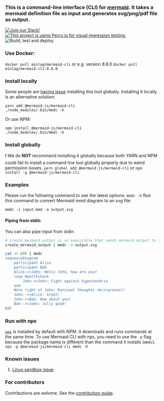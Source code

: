### This is a command-line interface (CLI) for [mermaid](https://mermaid-js.github.io/). It takes a mermaid definition file as input and generates svg/png/pdf file as output.

[![Join our Slack!](https://img.shields.io/static/v1?message=join%20chat&color=9cf&logo=slack&label=slack)](https://join.slack.com/t/mermaid-talk/shared_invite/enQtNzc4NDIyNzk4OTAyLWVhYjQxOTI2OTg4YmE1ZmJkY2Y4MTU3ODliYmIwOTY3NDJlYjA0YjIyZTdkMDMyZTUwOGI0NjEzYmEwODcwOTE) [![This project is using Percy.io for visual regression testing.](https://percy.io/static/images/percy-badge.svg)](https://percy.io/Mermaid/mermaid-cli) ![Build, test and deploy](https://github.com/mermaid-js/mermaid-cli/workflows/Build,%20test%20and%20deploy%20mermaid-cli%20Docker%20image/badge.svg)

### Use Docker:
```docker pull minlag/mermaid-cli``` or e.g. version 8.8.0 ```docker pull minlag/mermaid-cli:8.8.0```
### Install locally
Some people are [having issue](https://github.com/mermaidjs/mermaid.cli/issues/15) installing this tool globally. Installing it locally is an alternative solution:
```
yarn add @mermaid-js/mermaid-cli
./node_modules/.bin/mmdc -h
```
Or use NPM:
```
npm install @mermaid-js/mermaid-cli
./node_modules/.bin/mmdc -h
```
### Install globally
❗️ We do **NOT** recommend installing it globally because both YARN and NPM could fail to install a command line tool globally properly due to weird permission issues.
`yarn global add @mermaid-js/mermaid-cli` or `npm install -g @mermaid-js/mermaid-cli`
### Examples
Please run the following command to see the latest options: `mmdc -h`
Run this command to convert Mermaid mmd diagram to an svg file:

`mmdc -i input.mmd -o output.svg`

#### Piping from stdin

You can also pipe input from stdin

```bash
# create_mermaid_output is an executable that sends mermaid output to stdout
create_mermaid_output | mmdc -o output.svg
```

```bash
cat << EOF | mmdc
sequenceDiagram
    participant Alice
    participant Bob
    Alice->>John: Hello John, how are you?
    loop Healthcheck
        John->>John: Fight against hypochondria
    end
    Note right of John: Rational thoughts <br/>prevail!
    John-->>Alice: Great!
    John->>Bob: How about you?
    Bob-->>John: Jolly good!
EOF
```

### Run with npx
[`npx`](https://www.npmjs.com/package/npx) is installed by default with NPM. It downloads and runs commands at the same time.
To use Mermaid CLI with npx, you need to use the `-p` flag because the package name is different than the command it installs (`mmdc`).
`npx -p @mermaid-js/mermaid-cli mmdc -h`
### Known issues
1. [Linux sandbox issue](docs/linux-sandbox-issue.md)
### For contributors
Contributions are welome. See the [contribution guide](CONTRIBUTING.md).
